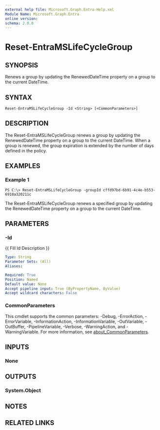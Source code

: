 ```yaml
---
external help file: Microsoft.Graph.Entra-Help.xml
Module Name: Microsoft.Graph.Entra
online version:
schema: 2.0.0
---
```


# Reset-EntraMSLifeCycleGroup

## SYNOPSIS
Renews a group by updating the RenewedDateTime property on a group to the current DateTime.

## SYNTAX

```
Reset-EntraMSLifeCycleGroup -Id <String> [<CommonParameters>]
```

## DESCRIPTION
The Reset-EntraMSLifeCycleGroup renews a group by updating the RenewedDateTime property on a group to the current DateTime.
When a group is renewed, the group expiration is extended by the number of days defined in the policy.

## EXAMPLES

### Example 1
```
PS C:\> Reset-EntraMSLifeCycleGroup -groupId cffd97bd-6b91-4c4e-b553-6918a320211c
```

The Reset-EntraMSLifeCycleGroup renews a specified group by updating the RenewedDateTime property on a group to the current DateTime.

## PARAMETERS

### -Id
{{ Fill Id Description }}

```yaml
Type: String
Parameter Sets: (All)
Aliases:

Required: True
Position: Named
Default value: None
Accept pipeline input: True (ByPropertyName, ByValue)
Accept wildcard characters: False
```

### CommonParameters
This cmdlet supports the common parameters: -Debug, -ErrorAction, -ErrorVariable, -InformationAction, -InformationVariable, -OutVariable, -OutBuffer, -PipelineVariable, -Verbose, -WarningAction, and -WarningVariable. For more information, see [about_CommonParameters](http://go.microsoft.com/fwlink/?LinkID=113216).

## INPUTS

### None
## OUTPUTS

### System.Object
## NOTES

## RELATED LINKS
